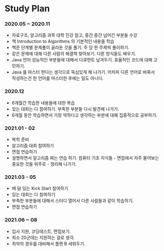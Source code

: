 # Study Plan 

### 2020.05 ~ 2020.11 

* 자료구조, 알고리즘 과목 대학 인강 참고, 중간 중간 넘어간 부분들 수강
* 책 Introduction to Algorithms 의 기본적인 내용들 학습 
* 백준 단계별 문제풀이 골라둔 것들 풀기. 주 당 한 주제씩 풀이하기. 
* 같은 문제에 대해 다른 사람의 해결책 찾아보기. 다른 방식들도 배우기. 
* Java 언어 성능적인 부분들에 대해서 다큐먼트 남겨두기. 효율적인 코드에 대해 고민하기. 
* Java 를 마스터 한다는 생각으로 뚝심있게 해 나가기. 어차피 다른 언어로 바꿔서 작성하는건 한 언어를 마스터한 후에는 일도 아니다. 

### 2020.12 

* 6개월간 학습한 내용들에 대한 복습
* 있는 대회는 다 참여하기. 부족한 부분들 다시 발견해 나가기. 
* 6개월 동안 학습하면서 가장 약하다고 생각하는 부분에 대해 집중적으로 공부하기. 

### 2021.01 - 02 

* 복학 준비
* 알고리즘 대회 참여하기
* 면접 연습하기
* 설명하면서 알고리즘 짜는 연습 하기. 컴퓨터 기초 지식들 - 면접에서 자주 물어보는 중요한 것들 위주로 - 정리해 나가기. 

### 2021.03 - 05

* 매 달 있는 Kick Start 참여하기
* 있는 대회는 다 참여하기 
* 부족한 부분들에 대해서 스터디 열어서 다른 사람들과 같이 학습하기. 
* 면접 연습하기

### 2021.06 ~ 08

* 입사 지원, 코딩테스트, 면접보기. 
* 최소 20군데는 지원하는 걸로 생각. 
* 최악의 경우를 대비해서 플랜 B 세워두기. 